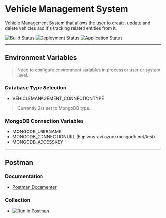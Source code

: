 # Vehicle Management System

Vehicle Management System that allows the user to create, update and delete vehicles and it's tracking related entities from it.

[![Build Status](https://dev.azure.com/iavivarma/VehicleManagementSystem/_apis/build/status/iAvinashVarma.VehicleManagementService?branchName=master)](https://dev.azure.com/iavivarma/VehicleManagementSystem/_build/latest?definitionId=3&branchName=master)
[![Deployment Status](https://vsrm.dev.azure.com/iavivarma/_apis/public/Release/badge/49dd5415-fdd4-42f2-b60a-2d10d095065d/2/2)](https://dev.azure.com/iavivarma/VehicleManagementSystem/_release?view=all&_a=releases&definitionId=2)
[![Application Status](https://img.shields.io/website?down_color=lightgrey&down_message=offline&up_color=green&up_message=online&url=https%3A%2F%2Fvehiclemanagementsystemapi.azurewebsites.net)](https://vehiclemanagementsystemapi.azurewebsites.net/)

---

## Environment Variables

> Need to configure environment variables in process or user or system level.

### Database Type Selection

* VEHICLEMANAGEMENT_CONNECTIONTYPE

> Currently 2 is set to MongoDB type.

### MongoDB Connection Variables

* MONGODB_USERNAME
* MONGODB_CONNECTIONURL (E.g: vms-avi.azure.mongodb.net/test)
* MONGODB_ACCESSKEY

---

## Postman

### Documentation

* [Postman Documenter](https://documenter.getpostman.com/view/1806674/SzYgRFT8)

### Collection

* [![Run in Postman](https://run.pstmn.io/button.svg)](https://app.getpostman.com/run-collection/d211da1cc40ce4fb6540)